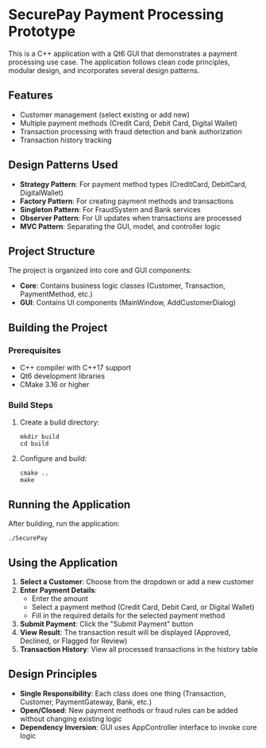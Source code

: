 # SecurePay Payment Processing Prototype

This is a C++ application with a Qt6 GUI that demonstrates a payment processing use case. The application follows clean code principles, modular design, and incorporates several design patterns.

## Features

- Customer management (select existing or add new)
- Multiple payment methods (Credit Card, Debit Card, Digital Wallet)
- Transaction processing with fraud detection and bank authorization
- Transaction history tracking

## Design Patterns Used

- **Strategy Pattern**: For payment method types (CreditCard, DebitCard, DigitalWallet)
- **Factory Pattern**: For creating payment methods and transactions
- **Singleton Pattern**: For FraudSystem and Bank services
- **Observer Pattern**: For UI updates when transactions are processed
- **MVC Pattern**: Separating the GUI, model, and controller logic

## Project Structure

The project is organized into core and GUI components:

- **Core**: Contains business logic classes (Customer, Transaction, PaymentMethod, etc.)
- **GUI**: Contains UI components (MainWindow, AddCustomerDialog)

## Building the Project

### Prerequisites

- C++ compiler with C++17 support
- Qt6 development libraries
- CMake 3.16 or higher

### Build Steps

1. Create a build directory:
   ```
   mkdir build
   cd build
   ```

2. Configure and build:
   ```
   cmake ..
   make
   ```

## Running the Application

After building, run the application:

```
./SecurePay
```

## Using the Application

1. **Select a Customer**: Choose from the dropdown or add a new customer
2. **Enter Payment Details**:
   - Enter the amount
   - Select a payment method (Credit Card, Debit Card, or Digital Wallet)
   - Fill in the required details for the selected payment method
3. **Submit Payment**: Click the "Submit Payment" button
4. **View Result**: The transaction result will be displayed (Approved, Declined, or Flagged for Review)
5. **Transaction History**: View all processed transactions in the history table

## Design Principles

- **Single Responsibility**: Each class does one thing (Transaction, Customer, PaymentGateway, Bank, etc.)
- **Open/Closed**: New payment methods or fraud rules can be added without changing existing logic
- **Dependency Inversion**: GUI uses AppController interface to invoke core logic
